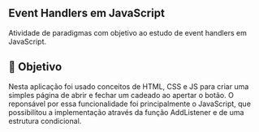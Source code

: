 ## Event Handlers em JavaScript
Atividade de paradigmas com objetivo ao estudo de event handlers em JavaScript.

## 📌 Objetivo
Nesta aplicação foi usado conceitos de HTML, CSS e JS para criar uma simples página de abrir e fechar um cadeado ao apertar o botão. O reponsável por essa funcionalidade foi principalmente o JavaScript, que possibilitou a implementação através da função AddListener e de uma estrutura condicional.
